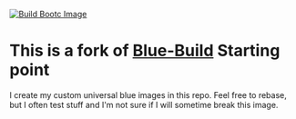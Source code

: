 [![Build Bootc Image](https://github.com/stoeps13/ublue-stoeps/actions/workflows/build-stoeps-bootc.yml/badge.svg?branch=main&event=workflow_run)](https://github.com/stoeps13/ublue-stoeps/actions/workflows/build-stoeps-bootc.yml)

# This is a fork of [Blue-Build](https://blue-build.org) Starting point

I create my custom universal blue images in this repo. Feel free to rebase, but I often test stuff and I'm not sure if I will sometime break this image.
